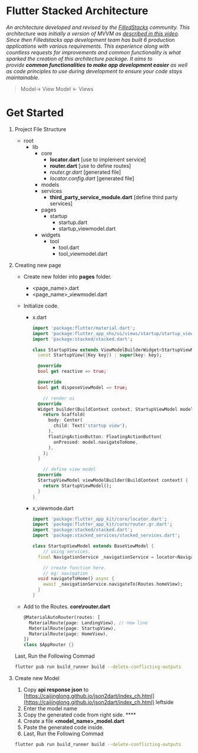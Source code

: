 # Flutter Stacked Architecture

*An architecture developed and revised by the [FilledStacks](https://www.youtube.com/filledstacks) community. This architecture was initially a version of MVVM as [described in this video](https://youtu.be/kDEflMYTFlk). Since then Filledstacks app development team has built 6 production applications with various requirements. This experience along with countless requests for improvements and common functionality is what sparked the creation of this architecture package. It aims to provide **common functionalities to make app development easier** as well as code principles to use during development to ensure your code stays maintainable.*

> Model→ View Model ← Views

# Get Started

1. Project File Structure
    - root
        - lib
            - core
                - **locator.dart** [use to implement service]
                - **router.dart** [use to define routes]
                - *router.gr.dart* [generated file]
                - *locator.config.dart* [generated file]
            - models
            - services
                - **third_party_service_module.dart** [define third party services]
            - pages
                - startup
                    - startup.dart
                    - startup_viewmodel.dart
            - widgets
                - tool
                    - tool.dart
                    - tool_viewmodel.dart
2. Creating new page
    - Create new folder into **pages** folder.
        - <page_name>.dart
        - <page_name>_viewmodel.dart
    - Initialize code.
        - x.dart

            ```dart
            import 'package:flutter/material.dart';
            import 'package:flutter_app_xhs/ui/views/startup/startup_viewmodel.dart';
            import 'package:stacked/stacked.dart';

            class StartupView extends ViewModelBuilderWidget<StartupViewModel> {
              const StartupView({Key key}) : super(key: key);

              @override
              bool get reactive => true;

              @override
              bool get disposeViewModel => true;

            	// render ui
              @override
              Widget builder(BuildContext context, StartupViewModel model, Widget child) {
                return Scaffold(
                  body: Center(
                    child: Text('startup view'),
                  ),
                  floatingActionButton: FloatingActionButton(
                    onPressed: model.navigateToHome,
                  ),
                );
              }

            	// define view model
              @override
              StartupViewModel viewModelBuilder(BuildContext context) {
                return StartupViewModel();
              }
            }
            ```

        - x_viewmode.dart

            ```dart
            import 'package:flutter_app_kit/core/locator.dart';
            import 'package:flutter_app_kit/core/router.gr.dart';
            import 'package:stacked/stacked.dart';
            import 'package:stacked_services/stacked_services.dart';

            class StartupViewModel extends BaseViewModel {
            	// using services.
              final NavigationService _navigationService = locator<NavigationService>();

            	// create function here.
            	// eg: navigation
              void navigateToHome() async {
                await _navigationService.navigateTo(Routes.homeView);
              }
            }
            ```

    - Add to the Routes. **core\router.dart**

        ```dart
        @MaterialAutoRouter(routes: [
          MaterialRoute(page: LandingView), // new line
          MaterialRoute(page: StartupView),
          MaterialRoute(page: HomeView),
        ])
        class $AppRouter {}
        ```

    Last, Run the Following Commad

    ```bash
    flutter pub run build_runner build --delete-conflicting-outputs
    ```

3. Create new Model
    1. Copy **api response json** to [https://caijinglong.github.io/json2dart/index_ch.html](https://caijinglong.github.io/json2dart/index_ch.html) leftside
    2. Enter the model name
    3. Copy the generated code from right side. ****
    4. Create a file **<model_name>_model.dart**
    5. Paste the generated code inside.
    6. Last, Run the Following Commad

    ```bash
    flutter pub run build_runner build --delete-conflicting-outputs
    ```
